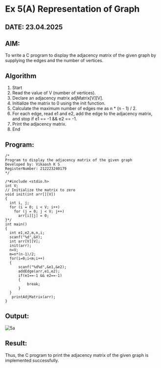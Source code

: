 # Ex 5(A) Representation of Graph
## DATE: 23.04.2025
## AIM:
To write a C program to display the adjacency matrix of the given graph by supplying the edges and the number of vertices.

## Algorithm
1. Start
2. Read the value of V (number of vertices).
3. Declare an adjacency matrix adjMatrix[V][V].
4. Initialize the matrix to 0 using the init function.
5. Calculate the maximum number of edges me as n * (n - 1) / 2.
6. For each edge, read e1 and e2, add the edge to the adjacency matrix, and stop if e1 == -1 && e2 == -1.
7. Print the adjacency matrix.
8. End  

## Program:
```
/*
Program to display the adjacency matrix of the given graph
Developed by: Vikaash K S
RegisterNumber: 212223240179
*/

/*#include <stdio.h>
int V;
// Initialize the matrix to zero
void init(int arr[][V]) 
{
  int i, j;
  for (i = 0; i < V; i++)
    for (j = 0; j < V; j++)
      arr[i][j] = 0;
}*/
int main()
{ 
  int e1,e2,m,n,i;
  scanf("%d",&V);
  int arr[V][V];
  init(arr);
  n=V;
  m=n*(n-1)/2;
  for(i=0;i<m;i++)
  {
      scanf("%d%d",&e1,&e2);
      addEdge(arr,e1,e2);
      if(e1==-1 && e2==-1)
      {
          break;
      }
  }
   printAdjMatrix(arr);
}
```

## Output:
![5a](https://github.com/user-attachments/assets/0455bfe8-882b-46b0-8952-cfd75ab827cd)

## Result:
Thus, the C program to print the adjacency matrix of the given graph is implemented successfully.
